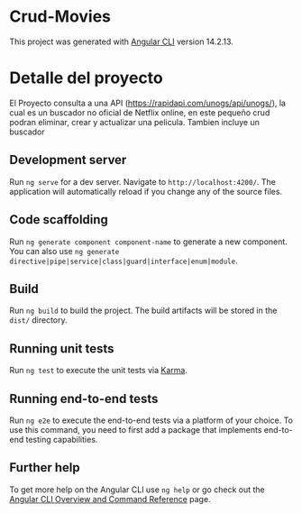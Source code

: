 # Crud-Movies

This project was generated with [Angular CLI](https://github.com/angular/angular-cli) version 14.2.13.

# Detalle del proyecto

El Proyecto consulta a una API (https://rapidapi.com/unogs/api/unogs/), la cual es un buscador no oficial de Netflix online,
en este pequeño crud podran eliminar, crear y actualizar una pelicula. Tambien incluye un buscador

## Development server

Run `ng serve` for a dev server. Navigate to `http://localhost:4200/`. The application will automatically reload if you change any of the source files.

## Code scaffolding

Run `ng generate component component-name` to generate a new component. You can also use `ng generate directive|pipe|service|class|guard|interface|enum|module`.

## Build

Run `ng build` to build the project. The build artifacts will be stored in the `dist/` directory.

## Running unit tests

Run `ng test` to execute the unit tests via [Karma](https://karma-runner.github.io).

## Running end-to-end tests

Run `ng e2e` to execute the end-to-end tests via a platform of your choice. To use this command, you need to first add a package that implements end-to-end testing capabilities.

## Further help

To get more help on the Angular CLI use `ng help` or go check out the [Angular CLI Overview and Command Reference](https://angular.io/cli) page.
